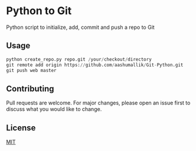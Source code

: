 # Python to Git
Python script to initialize, add, commit and push a repo to Git

## Usage

```python
python create_repo.py repo.git /your/checkout/directory
git remote add origin https://github.com/aashumallik/Git-Python.git
git push web master
```
## Contributing
Pull requests are welcome. For major changes, please open an issue first to discuss what you would like to change.

## License
[MIT](https://choosealicense.com/licenses/mit/)